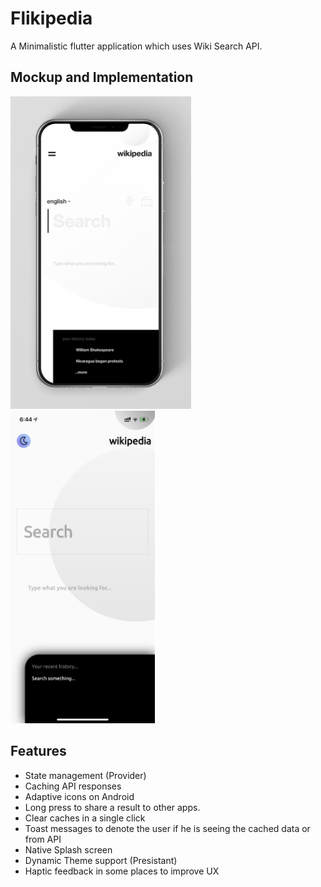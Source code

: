 # Flikipedia

A Minimalistic flutter application which uses Wiki Search API.

## Mockup and Implementation
<img src = "ui.png" height="500">&nbsp;&nbsp;&nbsp;&nbsp;<img src = "implementation.png" height="500">


## Features
 - State management (Provider)
 - Caching API responses
 - Adaptive icons on Android
 - Long press to share a result to other apps.
 - Clear caches in a single click
 - Toast messages to denote the user if he is seeing the cached data or from API
 - Native Splash screen
 - Dynamic Theme support (Presistant)
 - Haptic feedback in some places to improve UX
